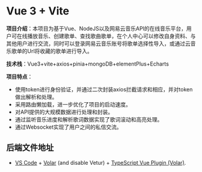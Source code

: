 # Vue 3 + Vite

**项目介绍**：本项目为基于Vue、NodeJS以及网易云音乐API的在线音乐平台，用户可在线播放音乐、创建歌单、查找歌曲歌单，在个人中心可以修改自身资料、与其他用户进行交流，同时可以登录网易云音乐账号将歌单选择性导入，或通过云音乐歌单的Url将收藏的歌单进行导入。

**技术栈**：Vue3+vite+axios+pinia+mongoDB+elementPlus+Echarts

**项目特点**：

- 使用token进行身份验证，并通过二次封装axios拦截请求和相应，并对token做出解析和处理。
- 采用路由懒加载，进一步优化了项目的启动速度。
- 对API提供的大规模数据进行处理和封装。
- 通过监听音乐进度和解析歌词数据实现了歌词滚动和高亮处理。
- 通过Websocket实现了用户之间的私信交流。

## 后端文件地址

- [VS Code](https://code.visualstudio.com/) + [Volar](https://marketplace.visualstudio.com/items?itemName=Vue.volar) (and disable Vetur) + [TypeScript Vue Plugin (Volar)](https://marketplace.visualstudio.com/items?itemName=Vue.vscode-typescript-vue-plugin).
